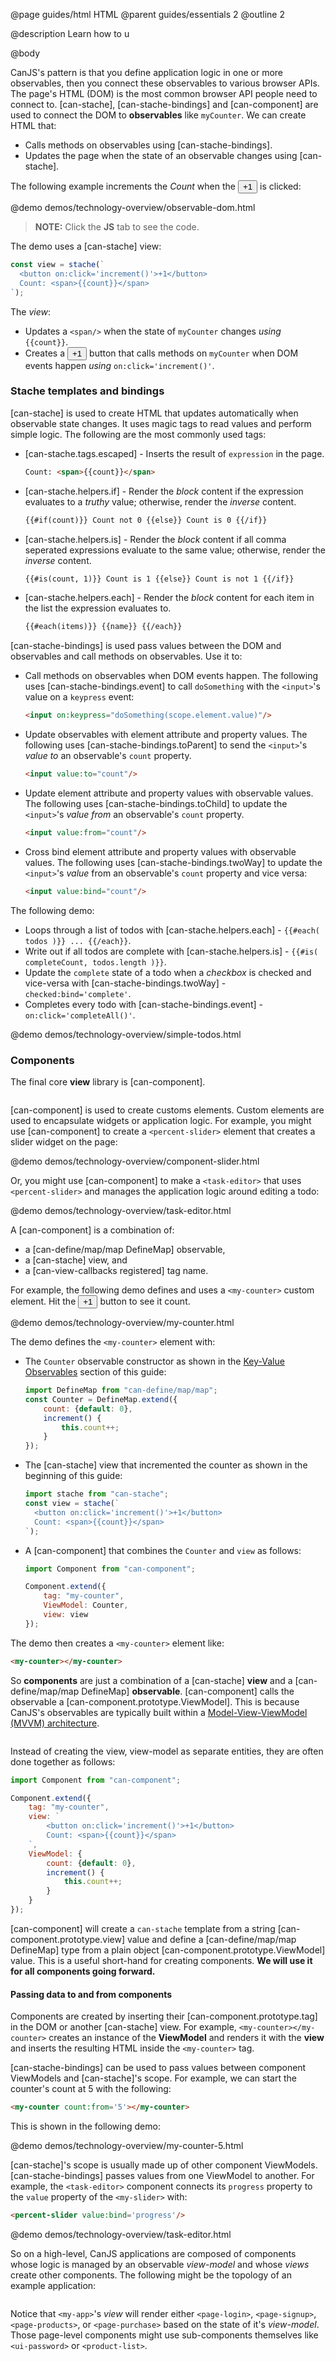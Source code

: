 @page guides/html HTML
@parent guides/essentials 2
@outline 2

@description Learn how to u

@body

<style>
table.panels .background td {
    background: #f4f4f4;
    padding: 5px 5px 5px 5px;
    border: solid 1px white;
    margin: 1px;
    vertical-align: top;
}
table.panels pre {
    margin-top: 0px;
}
</style>

CanJS's pattern is that you define application logic in one or
more observables, then you connect these observables to
various browser APIs. The page's HTML (DOM) is the
most common browser API people need to connect to. [can-stache], [can-stache-bindings]
and [can-component] are used to connect the DOM
to __observables__ like `myCounter`. We can create HTML that:

- Calls methods on observables using [can-stache-bindings].
- Updates the page when the state of an observable changes using [can-stache].

The following example increments the _Count_ when the <button>+1</button> is clicked:


@demo demos/technology-overview/observable-dom.html

> __NOTE:__ Click the __JS__ tab to see the code.

The demo uses a [can-stache] view:

```js
const view = stache(`
  <button on:click='increment()'>+1</button>
  Count: <span>{{count}}</span>
`);
```

The _view_:

- Updates a `<span/>` when the state of `myCounter` changes _using_ `{{count}}`.
- Creates a <button>+1</button> button that calls methods on `myCounter` when DOM events happen _using_ `on:click='increment()'`.

### Stache templates and bindings

[can-stache] is used to create HTML that updates automatically when observable
state changes. It uses magic tags to read values and perform simple logic. The following
are the most commonly used tags:

- [can-stache.tags.escaped] - Inserts the result of `expression` in the page.
  ```html
  Count: <span>{{count}}</span>
  ```
- [can-stache.helpers.if] - Render the _block_ content if the expression evaluates
  to a _truthy_ value; otherwise, render the _inverse_ content.
  ```html
  {{#if(count)}} Count not 0 {{else}} Count is 0 {{/if}}
  ```
- [can-stache.helpers.is] - Render the _block_ content if all comma seperated expressions
  evaluate to the same value; otherwise, render the _inverse_ content.
  ```html
  {{#is(count, 1)}} Count is 1 {{else}} Count is not 1 {{/if}}
  ```
- [can-stache.helpers.each] - Render the _block_ content for each item in the list the expression evaluates to.
  ```html
  {{#each(items)}} {{name}} {{/each}}
  ```

[can-stache-bindings] is used pass values between the DOM and observables and call methods on
observables. Use it to:

- Call methods on observables when DOM events happen. The following uses
  [can-stache-bindings.event] to call `doSomething` with the `<input>`'s value on a `keypress` event:
  ```html
  <input on:keypress="doSomething(scope.element.value)"/>
  ```
- Update observables with element attribute and property values.  The following uses [can-stache-bindings.toParent]
  to send the `<input>`'s _value to_ an observable's `count` property.
  ```html
  <input value:to="count"/>
  ```
- Update element attribute and property values with observable values.  The following uses [can-stache-bindings.toChild]
  to update the `<input>`'s _value from_  an observable's `count` property.
  ```html
  <input value:from="count"/>
  ```
- Cross bind element attribute and property values with observable values.  The following uses
  [can-stache-bindings.twoWay] to update the `<input>`'s _value_ from  an observable's `count` property
  and vice versa:
  ```html
  <input value:bind="count"/>
  ```

The following demo:

- Loops through a list of todos with [can-stache.helpers.each] - `{{#each( todos )}} ... {{/each}}`.
- Write out if all todos are complete with [can-stache.helpers.is] - `{{#is( completeCount, todos.length )}}`.
- Update the `complete` state of a todo when a _checkbox_ is checked and vice-versa with [can-stache-bindings.twoWay] - `checked:bind='complete'`.
- Completes every todo with [can-stache-bindings.event] - `on:click='completeAll()'`.

@demo demos/technology-overview/simple-todos.html


### Components

The final core __view__ library is [can-component].

<img src="../../docs/can-guides/experiment/technology/observables-dom.png"
  alt=""
  class='bit-docs-screenshot'/>

[can-component] is used to create customs elements.  Custom elements are used to
encapsulate widgets or application logic. For example, you
might use [can-component] to create a `<percent-slider>` element that creates a
slider widget on the page:

@demo demos/technology-overview/component-slider.html

Or, you might use [can-component] to make a `<task-editor>` that uses `<percent-slider>`
and manages the application logic around editing a todo:

@demo demos/technology-overview/task-editor.html


A [can-component] is a combination of:

- a [can-define/map/map DefineMap] observable,
- a [can-stache] view, and
- a [can-view-callbacks registered] tag name.

For example, the following demo defines and uses a `<my-counter>` custom element. Hit the <button>+1</button> button
to see it count.

@demo demos/technology-overview/my-counter.html

The demo defines the `<my-counter>` element with:

- The `Counter` observable constructor as shown in the [Key-Value Observables](#Key_ValueObservables) section of this guide:
  ```js
  import DefineMap from "can-define/map/map";
  const Counter = DefineMap.extend({
      count: {default: 0},
      increment() {
          this.count++;
      }
  });
  ```
- The [can-stache] view that incremented the counter as shown in the beginning of this guide:
  ```js
  import stache from "can-stache";
  const view = stache(`
    <button on:click='increment()'>+1</button>
    Count: <span>{{count}}</span>
  `);
  ```
- A [can-component] that combines the `Counter` and `view` as follows:
  ```js
  import Component from "can-component";

  Component.extend({
      tag: "my-counter",
      ViewModel: Counter,
      view: view
  });
  ```

The demo then creates a `<my-counter>` element like:

```html
<my-counter></my-counter>
```

So __components__ are just a combination of a [can-stache] __view__ and a
[can-define/map/map DefineMap] __observable__.  [can-component] calls the observable a
[can-component.prototype.ViewModel]. This is because CanJS's observables are typically
built within a [Model-View-ViewModel (MVVM) architecture](https://en.wikipedia.org/wiki/Model%E2%80%93view%E2%80%93viewmodel).

<img src="../../docs/can-guides/experiment/technology/can-component.png"
  alt="" class='bit-docs-screenshot'/>

Instead of creating the view, view-model as separate entities, they are
often done together as follows:

```js
import Component from "can-component";

Component.extend({
    tag: "my-counter",
    view: `
        <button on:click='increment()'>+1</button>
        Count: <span>{{count}}</span>
    `,
    ViewModel: {
        count: {default: 0},
        increment() {
            this.count++;
        }
    }
});
```

[can-component] will create a `can-stache` template from a string [can-component.prototype.view] value
and define a [can-define/map/map DefineMap] type from a plain
object [can-component.prototype.ViewModel] value. This is a useful short-hand for creating components. __We will use it for all components going forward.__

#### Passing data to and from components

Components are created by inserting their [can-component.prototype.tag] in the DOM or
another [can-stache] view. For example, `<my-counter></my-counter>` creates an instance of the
__ViewModel__ and renders it with the __view__ and inserts the resulting HTML inside the `<my-counter>` tag.

[can-stache-bindings] can be used to pass values between
component ViewModels and [can-stache]'s scope.  For example,
we can start the counter's count at 5 with the following:

```html
<my-counter count:from='5'></my-counter>
```

This is shown in the following demo:

@demo demos/technology-overview/my-counter-5.html

[can-stache]'s scope is usually made up of other component ViewModels.  [can-stache-bindings]
passes values from one ViewModel to another.  For example, the `<task-editor>` component
connects its `progress` property to the `value` property of the `<my-slider>` with:

```html
<percent-slider value:bind='progress'/>
```

@demo demos/technology-overview/task-editor.html

So on a high-level, CanJS applications are composed of components whose logic is managed
by an observable _view-model_ and whose _views_ create
other components. The following might be the topology of an example application:

<img src="../../docs/can-guides/experiment/technology/component-architecture-overview.png"
  alt=""
  class='bit-docs-screenshot'/>

Notice that `<my-app>`'s _view_ will
render either `<page-login>`, `<page-signup>`,
`<page-products>`, or `<page-purchase>` based on
the state of it's _view-model_.  Those page-level components
might use sub-components themselves like `<ui-password>` or `<product-list>`.
